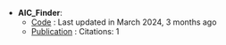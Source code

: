 - **AIC_Finder**: 
	- [Code](https://github.com/dahvida/AIC_Finder) : Last updated in March 2024, 3 months ago
	- [Publication](https://pubs.acs.org/doi/10.1021/acscentsci.3c01517) : Citations: 1
